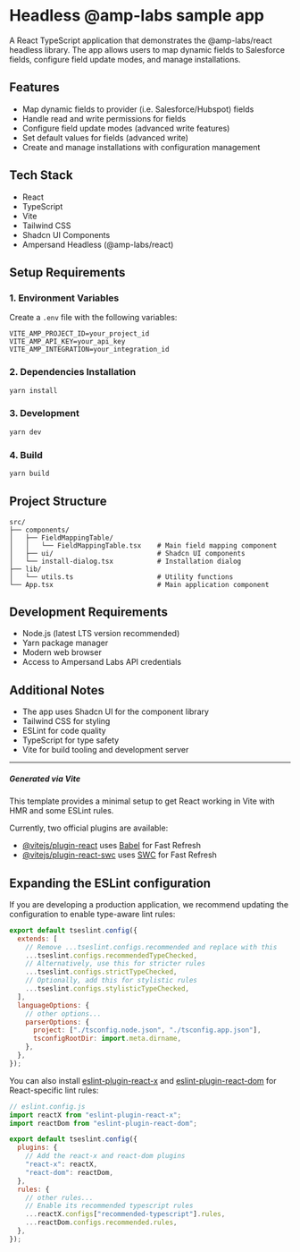 # Headless @amp-labs sample app

A React TypeScript application that demonstrates the @amp-labs/react headless library. The app allows users to map dynamic fields to Salesforce fields, configure field update modes, and manage installations.

## Features

- Map dynamic fields to provider (i.e. Salesforce/Hubspot) fields
- Handle read and write permissions for fields
- Configure field update modes (advanced write features)
- Set default values for fields (advanced write)
- Create and manage installations with configuration management

## Tech Stack

- React
- TypeScript
- Vite
- Tailwind CSS
- Shadcn UI Components
- Ampersand Headless (@amp-labs/react)

## Setup Requirements

### 1. Environment Variables

Create a `.env` file with the following variables:

```
VITE_AMP_PROJECT_ID=your_project_id
VITE_AMP_API_KEY=your_api_key
VITE_AMP_INTEGRATION=your_integration_id
```

### 2. Dependencies Installation

```bash
yarn install
```

### 3. Development

```bash
yarn dev
```

### 4. Build

```bash
yarn build
```

## Project Structure

```
src/
├── components/
│   ├── FieldMappingTable/
│   │   └── FieldMappingTable.tsx    # Main field mapping component
│   ├── ui/                          # Shadcn UI components
│   └── install-dialog.tsx           # Installation dialog
├── lib/
│   └── utils.ts                     # Utility functions
└── App.tsx                          # Main application component
```

## Development Requirements

- Node.js (latest LTS version recommended)
- Yarn package manager
- Modern web browser
- Access to Ampersand Labs API credentials

## Additional Notes

- The app uses Shadcn UI for the component library
- Tailwind CSS for styling
- ESLint for code quality
- TypeScript for type safety
- Vite for build tooling and development server

---

##### Generated via Vite

This template provides a minimal setup to get React working in Vite with HMR and some ESLint rules.

Currently, two official plugins are available:

- [@vitejs/plugin-react](https://github.com/vitejs/vite-plugin-react/blob/main/packages/plugin-react) uses [Babel](https://babeljs.io/) for Fast Refresh
- [@vitejs/plugin-react-swc](https://github.com/vitejs/vite-plugin-react/blob/main/packages/plugin-react-swc) uses [SWC](https://swc.rs/) for Fast Refresh

## Expanding the ESLint configuration

If you are developing a production application, we recommend updating the configuration to enable type-aware lint rules:

```js
export default tseslint.config({
  extends: [
    // Remove ...tseslint.configs.recommended and replace with this
    ...tseslint.configs.recommendedTypeChecked,
    // Alternatively, use this for stricter rules
    ...tseslint.configs.strictTypeChecked,
    // Optionally, add this for stylistic rules
    ...tseslint.configs.stylisticTypeChecked,
  ],
  languageOptions: {
    // other options...
    parserOptions: {
      project: ["./tsconfig.node.json", "./tsconfig.app.json"],
      tsconfigRootDir: import.meta.dirname,
    },
  },
});
```

You can also install [eslint-plugin-react-x](https://github.com/Rel1cx/eslint-react/tree/main/packages/plugins/eslint-plugin-react-x) and [eslint-plugin-react-dom](https://github.com/Rel1cx/eslint-react/tree/main/packages/plugins/eslint-plugin-react-dom) for React-specific lint rules:

```js
// eslint.config.js
import reactX from "eslint-plugin-react-x";
import reactDom from "eslint-plugin-react-dom";

export default tseslint.config({
  plugins: {
    // Add the react-x and react-dom plugins
    "react-x": reactX,
    "react-dom": reactDom,
  },
  rules: {
    // other rules...
    // Enable its recommended typescript rules
    ...reactX.configs["recommended-typescript"].rules,
    ...reactDom.configs.recommended.rules,
  },
});
```
